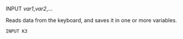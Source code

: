 INPUT *var1*,*var2*,...

Reads data from the keyboard, and saves it in one or more variables.

```ecb2
INPUT K3
```
